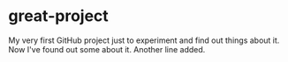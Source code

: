 # great-project
My very first GitHub project just to experiment and find out things about it.
Now I've found out some about it.
Another line added.
